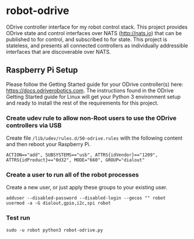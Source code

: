 # robot-odrive
ODrive controller interface for my robot control stack.  This project provides ODrive state and control interfaces over NATS (http://nats.io) that can be published to for control, and subscribed to for state.  This project is stateless, and presents all connected controllers as individually addressible interfaces that are discoverable over NATS.


## Raspberry Pi Setup

Please follow the Getting Started guide for your ODrive controller(s) here: https://docs.odriverobotics.com. 
The instructions found in the ODrive Getting Started guide for Linux will get your Python 3 environment setup and ready to install the rest of the requirements for this project.

### Create udev rule to allow non-Root users to use the ODrive controllers via USB
Create file `/lib/udev/rules.d/50-odrive.rules` with the following content and then reboot your Raspberry Pi.
```
ACTION=="add", SUBSYSTEMS=="usb", ATTRS{idVendor}=="1209", ATTRS{idProduct}=="0d32", MODE="660", GROUP="dialout"
```

### Create a user to run all of the robot processes
Create a new user, or just apply these groups to your existing user.
```
adduser --disabled-password --disabled-login --gecos "" robot
usermod -a -G dialout,gpio,i2c,spi robot 
```

### Test run
```
sudo -u robot python3 robot-odrive.py 
```

